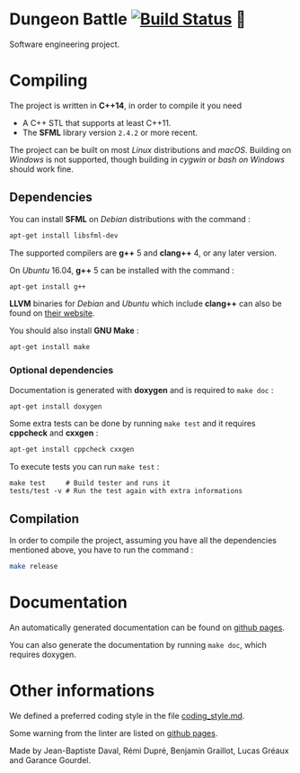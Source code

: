 Dungeon Battle
[![Build Status](https://travis-ci.org/remi-dupre/dungeon-battle.svg?branch=master)](https://travis-ci.org/remi-dupre/dungeon-battle) 🦄
==============

Software engineering project.

# Compiling

The project is written in **C++14**, in order to compile it you need

- A C++ STL that supports at least C++11.
- The **SFML** library version `2.4.2` or more recent.

The project can be built on most *Linux* distributions and *macOS*. Building on *Windows* is not supported, though building in *cygwin* or *bash on Windows* should work fine.

## Dependencies

You can install **SFML** on *Debian* distributions with the command :

```bash
apt-get install libsfml-dev
```

The supported compilers are **g++** 5 and **clang++** 4, or any later version.

On *Ubuntu* 16.04, **g++** 5 can be installed with the command :

```bash
apt-get install g++
```

**LLVM** binaries for *Debian* and *Ubuntu* which include **clang++** can also be found on [their website](http://releases.llvm.org/download.html).

You should also install **GNU Make** :

```bash
apt-get install make
```

### Optional dependencies
Documentation is generated with **doxygen** and is required to `make doc` :
```bash
apt-get install doxygen
```

Some extra tests can be done by running `make test` and it requires **cppcheck** and **cxxgen** :
```bash
apt-get install cppcheck cxxgen
```
To execute tests you can run `make test` :
```
make test     # Build tester and runs it
tests/test -v # Run the test again with extra informations
```


## Compilation

In order to compile the project, assuming you have all the dependencies mentioned above, you have to run the command :

```bash
make release
```

# Documentation

An automatically generated documentation can be found on [github pages](https://remi-dupre.github.io/dungeon-battle/index.html).

You can also generate the documentation by running `make doc`, which requires doxygen.

# Other informations

We defined a preferred coding style in the file [coding_style.md](https://github.com/remi-dupre/dungeon-battle/blob/master/coding_style.md).

Some warning from the linter are listed on [github pages](https://remi-dupre.github.io/dungeon-battle/check/index.html).


Made by Jean-Baptiste Daval, Rémi Dupré, Benjamin Graillot, Lucas Gréaux and Garance Gourdel.
